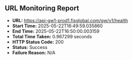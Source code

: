 ## URL Monitoring Report

- **URL:** https://api-gw1-prod1.fisglobal.com/gw/v1/health
- **Start Time:** 2025-05-22T16:49:59.035860
- **End Time:** 2025-05-22T16:50:00.003159
- **Total Time Taken:** 0.967299 seconds
- **HTTP Status Code:** 200
- **Status:** Success
- **Failure Reason:** N/A
